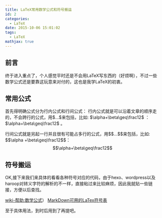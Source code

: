 ```yaml
---
title: LaTeX常用数学公式和符号搬运
id: 2
categories:
  - LaTeX
date: 2015-10-06 15:01:02
tags:
  - LaTeX
mathjax: true
---
```



## 前言
终于进入重点了，个人感觉平时还是不会用LaTeX写东西的（好烦啊），不过一些数学公式还是要靠这玩意来对付的，这也是我学LaTeX的初衷。

## 常用公式

首先得明确公式分为行内公式和行间公式：
行内公式就是可以沿着文章的顺序走的，不会跨行的公式，用\$...\$来包括，比如:
\$\alpha+\beta\geq\frac12\$ ：$\alpha+\beta\geq\frac12$ 。

行间公式就是另起一行并且很有可能占多行的公式，用\$\$...\$\$来包括，比如:
\$\$\alpha +\beta\geq\frac12\$\$：
$$\alpha+\beta\geq\frac12$$


## 符号搬运
OK,接下来我们来具体的看看各种符号对应的代码，由于hexo、wordpress以及haroop对转义字符的解析的不一样，直接粘过来比较麻烦，因此我就贴一些链接，方便以后查找。

[wiki-帮助:数学公式](https://zh.wikipedia.org/wiki/Help:%E6%95%B0%E5%AD%A6%E5%85%AC%E5%BC%8F)）
[MarkDown可用的LaTex符号表](https://www.joinquant.com/post/4171)

至于具体用法，到时后用到了再提吧。
